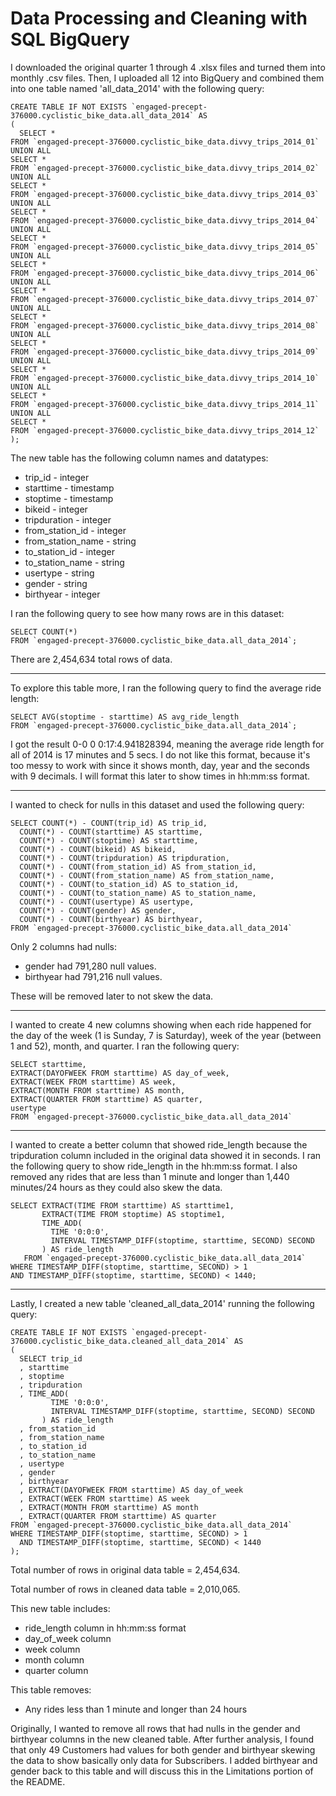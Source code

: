# Data Processing and Cleaning with SQL BigQuery


I downloaded the original quarter 1 through 4 .xlsx files and turned them into monthly .csv files. Then, I uploaded all 12 into BigQuery and combined them into one table named 'all_data_2014' with the following query:

```
CREATE TABLE IF NOT EXISTS `engaged-precept-376000.cyclistic_bike_data.all_data_2014` AS
(
  SELECT *
FROM `engaged-precept-376000.cyclistic_bike_data.divvy_trips_2014_01`
UNION ALL
SELECT *
FROM `engaged-precept-376000.cyclistic_bike_data.divvy_trips_2014_02`
UNION ALL
SELECT *
FROM `engaged-precept-376000.cyclistic_bike_data.divvy_trips_2014_03`
UNION ALL
SELECT *
FROM `engaged-precept-376000.cyclistic_bike_data.divvy_trips_2014_04`
UNION ALL
SELECT *
FROM `engaged-precept-376000.cyclistic_bike_data.divvy_trips_2014_05`
UNION ALL
SELECT *
FROM `engaged-precept-376000.cyclistic_bike_data.divvy_trips_2014_06`
UNION ALL
SELECT *
FROM `engaged-precept-376000.cyclistic_bike_data.divvy_trips_2014_07`
UNION ALL
SELECT *
FROM `engaged-precept-376000.cyclistic_bike_data.divvy_trips_2014_08`
UNION ALL
SELECT *
FROM `engaged-precept-376000.cyclistic_bike_data.divvy_trips_2014_09`
UNION ALL
SELECT *
FROM `engaged-precept-376000.cyclistic_bike_data.divvy_trips_2014_10`
UNION ALL
SELECT *
FROM `engaged-precept-376000.cyclistic_bike_data.divvy_trips_2014_11`
UNION ALL
SELECT *
FROM `engaged-precept-376000.cyclistic_bike_data.divvy_trips_2014_12`
);
```

The new table has the following column names and datatypes:
- trip_id - integer
- starttime - timestamp
- stoptime - timestamp
- bikeid - integer
- tripduration - integer
- from_station_id - integer
- from_station_name - string
- to_station_id - integer
- to_station_name - string
- usertype - string
- gender - string
- birthyear - integer

I ran the following query to see how many rows are in this dataset:
```
SELECT COUNT(*)
FROM `engaged-precept-376000.cyclistic_bike_data.all_data_2014`;
```
There are 2,454,634 total rows of data.

---

To explore this table more, I ran the following query to find the average ride length:
```
SELECT AVG(stoptime - starttime) AS avg_ride_length
FROM `engaged-precept-376000.cyclistic_bike_data.all_data_2014`;
```
I got the result 0-0 0 0:17:4.941828394, meaning the average ride length for all of 2014 is 17 minutes and 5 secs. I do not like this format, because it's too messy to work with since it shows month, day, year and the seconds with 9 decimals. I will format this later to show times in hh:mm:ss format.

---

I wanted to check for nulls in this dataset and used the following query:
```
SELECT COUNT(*) - COUNT(trip_id) AS trip_id,
  COUNT(*) - COUNT(starttime) AS starttime,
  COUNT(*) - COUNT(stoptime) AS starttime,
  COUNT(*) - COUNT(bikeid) AS bikeid,
  COUNT(*) - COUNT(tripduration) AS tripduration,
  COUNT(*) - COUNT(from_station_id) AS from_station_id,
  COUNT(*) - COUNT(from_station_name) AS from_station_name,
  COUNT(*) - COUNT(to_station_id) AS to_station_id,
  COUNT(*) - COUNT(to_station_name) AS to_station_name,
  COUNT(*) - COUNT(usertype) AS usertype,
  COUNT(*) - COUNT(gender) AS gender,
  COUNT(*) - COUNT(birthyear) AS birthyear,
FROM `engaged-precept-376000.cyclistic_bike_data.all_data_2014`
```
Only 2 columns had nulls:
- gender had 791,280 null values.
- birthyear had 791,216 null values.

These will be removed later to not skew the data.

---

I wanted to create 4 new columns showing when each ride happened for the day of the week (1 is Sunday, 7 is Saturday), week of the year (between 1 and 52), month, and quarter. I ran the following query:
```
SELECT starttime,
EXTRACT(DAYOFWEEK FROM starttime) AS day_of_week,
EXTRACT(WEEK FROM starttime) AS week,
EXTRACT(MONTH FROM starttime) AS month,
EXTRACT(QUARTER FROM starttime) AS quarter,
usertype
FROM `engaged-precept-376000.cyclistic_bike_data.all_data_2014`
```

---

I wanted to create a better column that showed ride_length because the tripduration column included in the original data showed it in seconds. I ran the following query to show ride_length in the hh:mm:ss format. I also removed any rides that are less than 1 minute and longer than 1,440 minutes/24 hours as they could also skew the data.
```
SELECT EXTRACT(TIME FROM starttime) AS starttime1,
       EXTRACT(TIME FROM stoptime) AS stoptime1,
       TIME_ADD(
         TIME '0:0:0',
         INTERVAL TIMESTAMP_DIFF(stoptime, starttime, SECOND) SECOND
       ) AS ride_length
   FROM `engaged-precept-376000.cyclistic_bike_data.all_data_2014`
WHERE TIMESTAMP_DIFF(stoptime, starttime, SECOND) > 1
AND TIMESTAMP_DIFF(stoptime, starttime, SECOND) < 1440;
```

---

Lastly, I created a new table 'cleaned_all_data_2014' running the following query:

```
CREATE TABLE IF NOT EXISTS `engaged-precept-376000.cyclistic_bike_data.cleaned_all_data_2014` AS
(
  SELECT trip_id
  , starttime
  , stoptime
  , tripduration
  , TIME_ADD(
         TIME '0:0:0',
         INTERVAL TIMESTAMP_DIFF(stoptime, starttime, SECOND) SECOND
       ) AS ride_length
  , from_station_id
  , from_station_name
  , to_station_id
  , to_station_name
  , usertype
  , gender
  , birthyear
  , EXTRACT(DAYOFWEEK FROM starttime) AS day_of_week
  , EXTRACT(WEEK FROM starttime) AS week
  , EXTRACT(MONTH FROM starttime) AS month
  , EXTRACT(QUARTER FROM starttime) AS quarter
FROM `engaged-precept-376000.cyclistic_bike_data.all_data_2014`
WHERE TIMESTAMP_DIFF(stoptime, starttime, SECOND) > 1
  AND TIMESTAMP_DIFF(stoptime, starttime, SECOND) < 1440
);
```

Total number of rows in original data table = 2,454,634.

Total number of rows in cleaned data table = 2,010,065.


This new table includes:
- ride_length column in hh:mm:ss format
- day_of_week column
- week column
- month column
- quarter column

This table removes:
- Any rides less than 1 minute and longer than 24 hours

Originally, I wanted to remove all rows that had nulls in the gender and birthyear columns in the new cleaned table. After further analysis, I found that only 49 Customers had values for both gender and birthyear skewing the data to show basically only data for Subscribers. I added birthyear and gender back to this table and will discuss this in the Limitations portion of the README.
